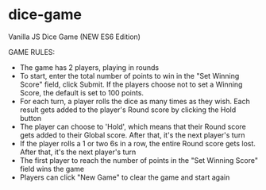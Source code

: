 # dice-game
Vanilla JS Dice Game (NEW ES6 Edition)

GAME RULES:
- The game has 2 players, playing in rounds
- To start, enter the total number of points to win in the "Set Winning Score" field, click Submit. If the players choose not to set a Winning Score, the default is set to 100 points.
- For each turn, a player rolls the dice as many times as they wish. Each result gets added to the player's Round score by clicking the Hold button
- The player can choose to 'Hold', which means that their Round score gets added to their Global score. After that, it's the next player's turn
- If the player rolls a 1 or two 6s in a row, the entire Round score gets lost. After that, it's the next player's turn
- The first player to reach the number of points in the "Set Winning Score" field wins the game
- Players can click "New Game" to clear the game and start again
